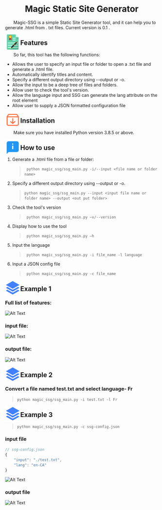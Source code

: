  <h1 align="center">Magic Static Site Generator</h1>



&nbsp;&nbsp;&nbsp;&nbsp;&nbsp;&nbsp; Magic-SSG is a simple Static Site Generator tool, and it can help you to generate .html from . txt files. Current version is 0.1 .

<img align="left" src="static\img\contract.png" width="50px" height="50px" />

## Features

&nbsp;&nbsp;&nbsp;&nbsp;&nbsp;&nbsp; So far, this tool has the following functions:

- Allows the user to specify an input file or folder to open a .txt file and generate a .html file.
- Automatically identify titles and content.
- Specify a different output directory using --output or -o.
- Allow the input to be a deep tree of files and folders.
- Allow user to check the tool's version.
- Allow the language input and SSG can generate the lang attribute on the root <html> element
- Allow user to supply a JSON formatted configuration file

<img align="left" src="static\img\install2.png" width="50px" height="50px" />

## Installation

&nbsp;&nbsp;&nbsp;&nbsp;&nbsp;&nbsp; Make sure you have installed Python version 3.8.5 or above.

<img align="left" src="static\img\about.png" width="50px" height="50px" />

## How to use

1. Generate a .html file from a file or folder:

   > ` python magic_ssg/ssg_main.py -i/--input <file name or folder name>`

2. Specify a different output directory using --output or -o.

   > ` python magic_ssg/ssg_main.py --input <input file name or folder name> --output <out put folder> `

3. Check the tool's version

   > ` python magic_ssg/ssg_main.py –v/--version`

4. Display how to use the tool

   > ` python magic_ssg/ssg_main.py –h`

5. Input the language
   > ` python magic_ssg/ssg_main.py -i file_name -l language`

6. Input a JSON config file
   > ` python magic_ssg/ssg_main.py -c file_name`

<img align="left" src="static\img\Example.png" width="50px" height="50px" />

## Example 1

### Full list of features:

![Alt Text](https://dev-to-uploads.s3.amazonaws.com/uploads/articles/lvd5ao4h7r1bm1prpk4g.png)

### input file:

![Alt Text](https://dev-to-uploads.s3.amazonaws.com/uploads/articles/r2lv22xz6b8byl84cn8r.png)

### output file:

![Alt Text](https://dev-to-uploads.s3.amazonaws.com/uploads/articles/r08erike6kspvnx3yd9u.png)

<img align="left" src="static\img\Example.png" width="50px" height="50px" />

## Example 2

### Convert a file named test.txt and select language- Fr

> `python magic_ssg/ssg_main.py -i test.txt -l Fr`

<img align="left" src="static\img\Example.png" width="50px" height="50px" />

## Example 3

> `python magic_ssg/ssg_main.py -c ssg-config.json`
> 
### input file

```js
// ssg-config.json
{
    "input": "./test.txt",
    "lang": "en-CA"
}
```

![Alt Text](https://dev-to-uploads.s3.amazonaws.com/uploads/articles/r2lv22xz6b8byl84cn8r.png)

### output file

![Alt Text](https://dev-to-uploads.s3.amazonaws.com/uploads/articles/r08erike6kspvnx3yd9u.png)